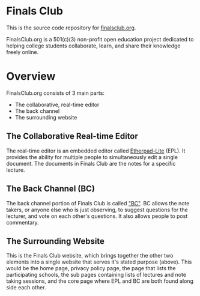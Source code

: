 
# Finals Club 

This is the source code repository for [finalsclub.org](http://finalsclub.org/).

FinalsClub.org is a 501(c)(3) non-profit open education project dedicated to
helping college students collaborate, learn, and share their knowledge freely online.



# Overview

FinalsClub.org consists of 3 main parts:

- The collaborative, real-time editor
- The back channel
- The surrounding website


## The Collaborative Real-time Editor 

The real-time editor is an embedded editor called
[Etherpad-Lite](https://github.com/Pita/etherpad-lite) (EPL).
It provides the ability for multiple people to simultaneously edit a single document.
The documents in Finals Club are the notes for a specific lecture.


## The Back Channel (BC)

The back channel portion of Finals Club is called ["BC"](https://github.com/FinalsClubDev/BC).
BC allows the note takers, or anyone else who is just observing,
to suggest questions for the lecturer, and vote on each other's questions.
It also allows people to post commentary.


## The Surrounding Website

This is the Finals Club website, which brings together the other two elements into
a single website that serves it's stated purpose (above).
This would be the home page, privacy policy page, the page that lists the participating
schools, the sub pages containing lists of lectures and note taking sessions, and the
core page where EPL and BC are both found along side each other. 




